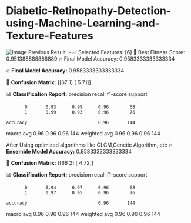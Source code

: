 # Diabetic-Retinopathy-Detection-using-Machine-Learning-and-Texture-Features
![image](https://github.com/user-attachments/assets/d26a3637-f8dc-4e73-b8d2-6c7b9cd6c59d)
Previous Result :-
✅ Selected Features: [6]
🎯 Best Fitness Score: 0.951388888888889
🔥 Final Model Accuracy: 0.9583333333333334

🔥 **Final Model Accuracy:** 0.9583333333333334

🧩 **Confusion Matrix:**
 [[67  1]
 [ 5 71]]

📊 **Classification Report:**
               precision    recall  f1-score   support

           0       0.93      0.99      0.96        68
           1       0.99      0.93      0.96        76

    accuracy                           0.96       144
   macro avg       0.96      0.96      0.96       144
weighted avg       0.96      0.96      0.96       144

After Using optimized algorithms like GLCM,Genetic Algorithm, etc
🔥 **Ensemble Model Accuracy:** 0.9583333333333334

🧩 **Confusion Matrix:**
 [[66  2]
 [ 4 72]]

📊 **Classification Report:**
               precision    recall  f1-score   support

           0       0.94      0.97      0.96        68
           1       0.97      0.95      0.96        76

    accuracy                           0.96       144
   macro avg       0.96      0.96      0.96       144
weighted avg       0.96      0.96      0.96       144
